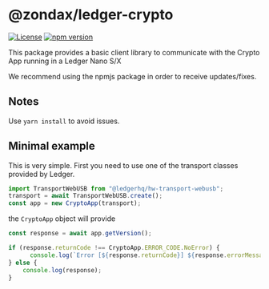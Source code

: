 # @zondax/ledger-crypto

[![License](https://img.shields.io/badge/License-Apache%202.0-blue.svg)](https://opensource.org/licenses/Apache-2.0)
[![npm version](https://badge.fury.io/js/%40zondax%2Fledger-crypto.svg)](https://badge.fury.io/js/%40zondax%2Fledger-crypto)

This package provides a basic client library to communicate with the Crypto App running in a Ledger Nano S/X

We recommend using the npmjs package in order to receive updates/fixes.

## Notes

Use `yarn install` to avoid issues.

## Minimal example

This is very simple. First you need to use one of the transport classes provided by Ledger.

```js
import TransportWebUSB from "@ledgerhq/hw-transport-webusb";
transport = await TransportWebUSB.create();
const app = new CryptoApp(transport);
```

the `CryptoApp` object will provide

```js
const response = await app.getVersion();

if (response.returnCode !== CryptoApp.ERROR_CODE.NoError) {
      console.log(`Error [${response.returnCode}] ${response.errorMessage}`);
} else {
    console.log(response);
}
```
